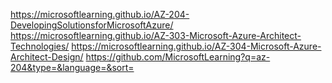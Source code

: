 https://microsoftlearning.github.io/AZ-204-DevelopingSolutionsforMicrosoftAzure/
https://microsoftlearning.github.io/AZ-303-Microsoft-Azure-Architect-Technologies/
https://microsoftlearning.github.io/AZ-304-Microsoft-Azure-Architect-Design/
https://github.com/MicrosoftLearning?q=az-204&type=&language=&sort=

